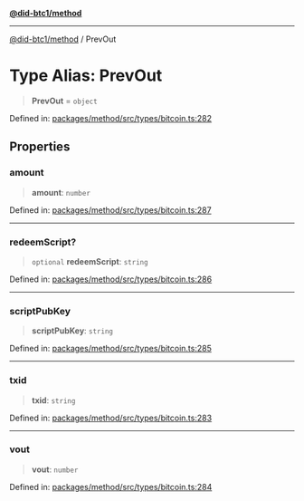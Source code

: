 [**@did-btc1/method**](../README.md)

***

[@did-btc1/method](../globals.md) / PrevOut

# Type Alias: PrevOut

> **PrevOut** = `object`

Defined in: [packages/method/src/types/bitcoin.ts:282](https://github.com/dcdpr/did-btc1-js/blob/4ab6f9915d95beed9bc633644c9db1539395f512/packages/method/src/types/bitcoin.ts#L282)

## Properties

### amount

> **amount**: `number`

Defined in: [packages/method/src/types/bitcoin.ts:287](https://github.com/dcdpr/did-btc1-js/blob/4ab6f9915d95beed9bc633644c9db1539395f512/packages/method/src/types/bitcoin.ts#L287)

***

### redeemScript?

> `optional` **redeemScript**: `string`

Defined in: [packages/method/src/types/bitcoin.ts:286](https://github.com/dcdpr/did-btc1-js/blob/4ab6f9915d95beed9bc633644c9db1539395f512/packages/method/src/types/bitcoin.ts#L286)

***

### scriptPubKey

> **scriptPubKey**: `string`

Defined in: [packages/method/src/types/bitcoin.ts:285](https://github.com/dcdpr/did-btc1-js/blob/4ab6f9915d95beed9bc633644c9db1539395f512/packages/method/src/types/bitcoin.ts#L285)

***

### txid

> **txid**: `string`

Defined in: [packages/method/src/types/bitcoin.ts:283](https://github.com/dcdpr/did-btc1-js/blob/4ab6f9915d95beed9bc633644c9db1539395f512/packages/method/src/types/bitcoin.ts#L283)

***

### vout

> **vout**: `number`

Defined in: [packages/method/src/types/bitcoin.ts:284](https://github.com/dcdpr/did-btc1-js/blob/4ab6f9915d95beed9bc633644c9db1539395f512/packages/method/src/types/bitcoin.ts#L284)
